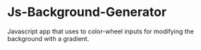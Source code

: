 # Js-Background-Generator
Javascript app that uses to color-wheel inputs for modifying the background with a gradient.
